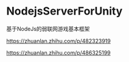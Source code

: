 # NodejsServerForUnity
基于NodeJs的弱联网游戏基本框架

https://zhuanlan.zhihu.com/p/482323919

https://zhuanlan.zhihu.com/p/486325199
